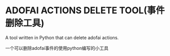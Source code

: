 # ADOFAI ACTIONS DELETE TOOL(事件删除工具)

A tool written in Python that can delete adofai actions.

一个可以删除adofai事件的使用python编写的小工具
